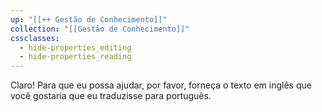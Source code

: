 ```yaml
---
up: "[[++ Gestão de Conhecimento]]"
collection: "[[Gestão de Conhecimento]]"
cssclasses:
  - hide-properties_editing
  - hide-properties_reading
---
```

Claro! Para que eu possa ajudar, por favor, forneça o texto em inglês que você gostaria que eu traduzisse para português.